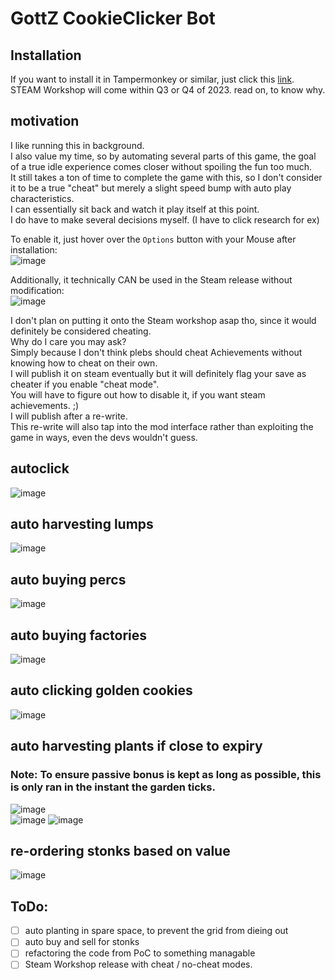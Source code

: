 # GottZ CookieClicker Bot

## Installation
If you want to install it in Tampermonkey or similar, just click this [link](https://github.com/GoldenSpaceCat/CookieClickerBot/raw/master/CookieClickerBot.user.js).  
STEAM Workshop will come within Q3 or Q4 of 2023. read on, to know why.

## motivation
I like running this in background.  
I also value my time, so by automating several parts of this game, the goal of a true idle experience comes closer without spoiling the fun too much.  
It still takes a ton of time to complete the game with this, so I don't consider it to be a true "cheat" but merely a slight speed bump with auto play characteristics.  
I can essentially sit back and watch it play itself at this point.  
I do have to make several decisions myself. (I have to click research for ex)  
  
To enable it, just hover over the `Options` button with your Mouse after installation:  
![image](https://github.com/GoldenSpaceCat/CookieClickerBot/assets/559564/0eaf66d2-aebb-4bfc-b1a2-36ca97837175)
  
Additionally, it technically CAN be used in the Steam release without modification:  
![image](https://github.com/GoldenSpaceCat/CookieClickerBot/assets/559564/d503f2d2-936f-4d2d-8fdc-38ca66ceae1c)
  
I don't plan on putting it onto the Steam workshop asap tho, since it would definitely be considered cheating.  
Why do I care you may ask?  
Simply because I don't think plebs should cheat Achievements without knowing how to cheat on their own.  
I will publish it on steam eventually but it will definitely flag your save as cheater if you enable "cheat mode".  
You will have to figure out how to disable it, if you want steam achievements. ;)  
I will publish after a re-write.  
This re-write will also tap into the mod interface rather than exploiting the game in ways, even the devs wouldn't guess.  


## autoclick
![image](https://github.com/GoldenSpaceCat/CookieClickerBot/assets/559564/fd457daf-599d-4f3a-834d-14465f7ea72b)

## auto harvesting lumps
![image](https://github.com/GoldenSpaceCat/CookieClickerBot/assets/559564/29b7f80f-448f-42da-944c-b9bfe1603c53)

## auto buying percs
![image](https://github.com/GoldenSpaceCat/CookieClickerBot/assets/559564/dc6bb8f4-b943-4a50-9cd7-477798e202ed)

## auto buying factories
![image](https://github.com/GoldenSpaceCat/CookieClickerBot/assets/559564/69225e4f-fb81-442a-9ad6-bd9977abfa06)

## auto clicking golden cookies
![image](https://github.com/GoldenSpaceCat/CookieClickerBot/assets/559564/bf86815c-c85e-4193-a360-09bb9092283f)

## auto harvesting plants if close to expiry
### Note: To ensure passive bonus is kept as long as possible, this is only ran in the instant the garden ticks.
![image](https://github.com/GoldenSpaceCat/CookieClickerBot/assets/559564/fdc0fb2a-8b29-4627-b9b7-f4004467359c)  
![image](https://github.com/GoldenSpaceCat/CookieClickerBot/assets/559564/a5e4ef5c-f283-49c1-b099-04c3916536c5)
![image](https://github.com/GoldenSpaceCat/CookieClickerBot/assets/559564/5e02af65-61dc-4ebb-a169-f94816be6796)

## re-ordering stonks based on value
![image](https://github.com/GoldenSpaceCat/CookieClickerBot/assets/559564/f8ea8d95-9179-44a8-9abf-dc497d6880b2)

## ToDo:
- [ ] auto planting in spare space, to prevent the grid from dieing out
- [ ] auto buy and sell for stonks
- [ ] refactoring the code from PoC to something managable
- [ ] Steam Workshop release with cheat / no-cheat modes.
